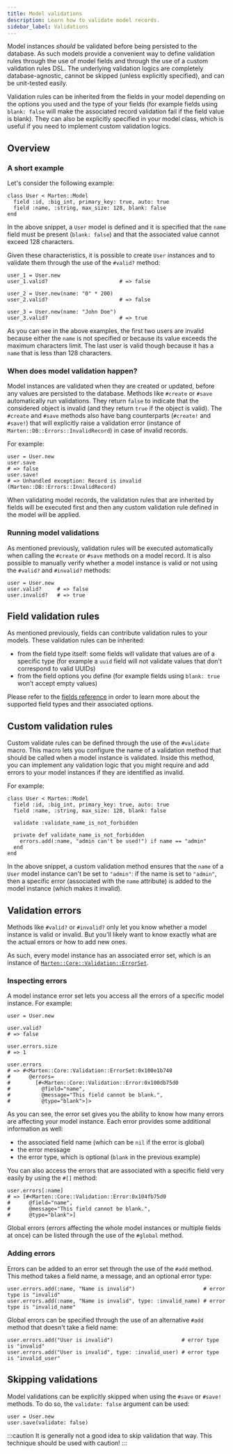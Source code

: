 ```yaml
---
title: Model validations
description: Learn how to validate model records.
sidebar_label: Validations
---
```


Model instances _should_ be validated before being persisted to the database. As such models provide a convenient way to define validation rules through the use of model fields and through the use of a custom validation rules DSL. The underlying validation logics are completely database-agnostic, cannot be skipped (unless explicitly specified), and can be unit-tested easily.

Validation rules can be inherited from the fields in your model depending on the options you used and the type of your fields (for example fields using `blank: false` will make the associated record validation fail if the field value is blank). They can also be explicitly specified in your model class, which is useful if you need to implement custom validation logics.

## Overview

### A short example

Let's consider the following example:

```crystal
class User < Marten::Model
  field :id, :big_int, primary_key: true, auto: true
  field :name, :string, max_size: 128, blank: false
end
```

In the above snippet, a `User` model is defined and it is specified that the `name` field must be present (`blank: false`) and that the associated value cannot exceed 128 characters.

Given these characteristics, it is possible to create `User` instances and to validate them through the use of the `#valid?` method:

```crystal
user_1 = User.new
user_1.valid?                       # => false

user_2 = User.new(name: "0" * 200)
user_2.valid?                       # => false

user_3 = User.new(name: "John Doe")
user_3.valid?                       # => true
```

As you can see in the above examples, the first two users are invalid because either the `name` is not specified or because its value exceeds the maximum characters limit. The last user is valid though because it has a `name` that is less than 128 characters.

### When does model validation happen?

Model instances are validated when they are created or updated, before any values are persisted to the database. Methods like `#create` or `#save` automatically run validations. They return `false` to indicate that the considered object is invalid (and they return `true` if the object is valid). The `#create` and `#save` methods also have bang counterparts (`#create!` and `#save!`) that will explicitly raise a validation error (instance of `Marten::DB::Errors::InvalidRecord`) in case of invalid records.

For example:

```crystal
user = User.new
user.save
# => false
user.save!
# => Unhandled exception: Record is invalid (Marten::DB::Errors::InvalidRecord)
```

When validating model records, the validation rules that are inherited by fields will be executed first and then any custom validation rule defined in the model will be applied.

### Running model validations

As mentioned previously, validation rules will be executed automatically when calling the `#create` or `#save` methods on a model record. It is also possible to manually verify whether a model instance is valid or not using the `#valid?` and `#invalid?` methods:

```crystal
user = User.new
user.valid?     # => false
user.invalid?   # => true
```

## Field validation rules

As mentioned previously, fields can contribute validation rules to your models. These validation rules can be inherited:

* from the field type itself: some fields will validate that values are of a specific type (for example a `uuid` field will not validate values that don't correspond to valid UUIDs)
* from the field options you define (for example fields using `blank: true` won't accept empty values)

Please refer to the [fields reference](./reference/fields.md) in order to learn more about the supported field types and their associated options.

## Custom validation rules

Custom validate rules can be defined through the use of the `#validate` macro. This macro lets you configure the name of a validation method that should be called when a model instance is validated. Inside this method, you can implement any validation logic that you might require and add errors to your model instances if they are identified as invalid.

For example:

```crystal
class User < Marten::Model
  field :id, :big_int, primary_key: true, auto: true
  field :name, :string, max_size: 128, blank: false

  validate :validate_name_is_not_forbidden

  private def validate_name_is_not_forbidden
    errors.add(:name, "admin can't be used!") if name == "admin"
  end
end
```

In the above snippet, a custom validation method ensures that the `name` of a `User` model instance can't be set to `"admin"`: if the name is set to `"admin"`, then a specific error (associated with the `name` attribute) is added to the model instance (which makes it invalid).

## Validation errors

Methods like `#valid?` or `#invalid?` only let you know whether a model instance is valid or invalid. But you'll likely want to know exactly what are the actual errors or how to add new ones.

As such, every model instance has an associated error set, which is an instance of [`Marten::Core::Validation::ErrorSet`](pathname:///api/0.3/Marten/Core/Validation/ErrorSet.html).

### Inspecting errors

A model instance error set lets you access all the errors of a specific model instance. For example:

```crystal
user = User.new

user.valid?
# => false

user.errors.size
# => 1

user.errors
# => #<Marten::Core::Validation::ErrorSet:0x100e1b740
#      @errors=
#        [#<Marten::Core::Validation::Error:0x100db75d0
#          @field="name",
#          @message="This field cannot be blank.",
#          @type="blank">]>
```

As you can see, the error set gives you the ability to know how many errors are affecting your model instance. Each error provides some additional information as well:

* the associated field name (which can be `nil` if the error is global)
* the error message
* the error type, which is optional (`blank` in the previous example)

You can also access the errors that are associated with a specific field very easily by using the `#[]` method:

```crystal
user.errors[:name]
# => [#<Marten::Core::Validation::Error:0x104fb75d0
#      @field="name",
#      @message="This field cannot be blank.",
#      @type="blank">]
```

Global errors (errors affecting the whole model instances or multiple fields at once) can be listed through the use of the `#global` method.

### Adding errors

Errors can be added to an error set through the use of the `#add` method. This method takes a field name, a message, and an optional error type:

```crystal
user.errors.add(:name, "Name is invalid")                      # error type is "invalid"
user.errors.add(:name, "Name is invalid", type: :invalid_name) # error type is "invalid_name"
```

Global errors can be specified through the use of an alternative `#add` method that doesn't take a field name:

```crystal
user.errors.add("User is invalid")                      # error type is "invalid"
user.errors.add("User is invalid", type: :invalid_user) # error type is "invalid_user"
```

## Skipping validations

Model validations can be explicitly skipped when using the `#save` or `#save!` methods. To do so, the `validate: false` argument can be used:

```crystal
user = User.new
user.save(validate: false)
```

:::caution
It is generally not a good idea to skip validation that way. This technique should be used with caution!
:::
